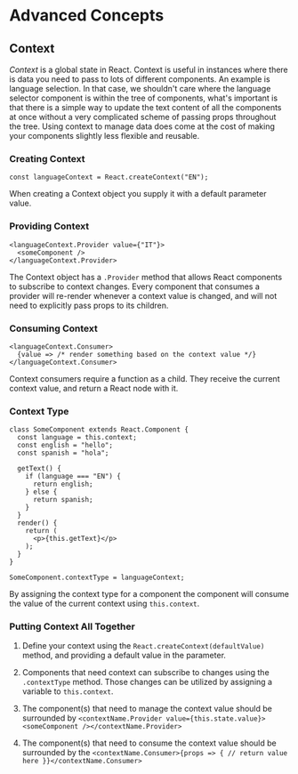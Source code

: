 # Advanced Concepts

## Context

*Context* is a global state in React. Context is useful in instances where there is data you need to pass to lots of different components. An example is language selection. In that case, we shouldn't care where the language selector component is within the tree of components, what's important is that there is a simple way to update the text content of all the components at once without a very complicated scheme of passing props throughout the tree. Using context to manage data does come at the cost of making your components slightly less flexible and reusable.

### Creating Context

`const languageContext = React.createContext("EN");`

When creating a Context object you supply it with a default parameter value.

### Providing Context

```
<languageContext.Provider value={"IT"}>
  <someComponent />
</languageContext.Provider>
```

The Context object has a `.Provider` method that allows React components to subscribe to context changes. Every component that consumes a provider will re-render whenever a context value is changed, and will not need to explicitly pass props to its children.

### Consuming Context

```
<languageContext.Consumer>
  {value => /* render something based on the context value */}
</languageContext.Consumer>
```

Context consumers require a function as a child. They receive the current context value, and return a React node with it.

### Context Type

```
class SomeComponent extends React.Component {
  const language = this.context;
  const english = "hello";
  const spanish = "hola";

  getText() {
    if (language === "EN") {
      return english;
    } else {
      return spanish;
    }
  }
  render() {
    return (
      <p>{this.getText}</p>
    );
  }
}

SomeComponent.contextType = languageContext;
```

By assigning the context type for a component the component will consume the value of the current context using `this.context`.

### Putting Context All Together

1. Define your context using the `React.createContext(defaultValue)` method, and providing a default value in the parameter.

2. Components that need context can subscribe to changes using the `.contextType` method. Those changes can be utilized by assigning a variable to `this.context`.

3. The component(s) that need to manage the context value should be surrounded by `<contextName.Provider value={this.state.value}><someComponent /></contextName.Provider>`

4. The component(s) that need to consume the context value should be surrounded by the `<contextName.Consumer>{props => { // return value here }}</contextName.Consumer>`
